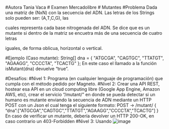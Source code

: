 #Autora
﻿Tania Vaca
﻿# Examen Mercadolibre
﻿# Mutantes
#Problema
Dada una matriz de (NxN) con la secuencia del ADN. Las letras de los Strings solo pueden ser: (A,T,C,G), las

cuales representa cada base nitrogenada del ADN. Se dice que es un mutante si dentro de la matriz se encuetra más de una secuencia de cuatro letras

iguales, de forma oblicua, horizontal o vertical.

#Ejemplo (Caso mutante):
String[] dna = 
{
  "ATGCGA",
  "CAGTGC",
  "TTATGT",
  "AGAAGG",
  "CCCCTA",
  "TCACTG"
};
En este caso el llamado a la función isMutant(dna) devuelve “true”.

﻿#Desafíos:
﻿#Nivel 1:
Programa (en cualquier lenguaje de programación) que cumpla con el método pedido por
Magneto.
﻿#Nivel 2:
Crear una API REST, hostear esa API en un cloud computing libre (Google App Engine,
Amazon AWS, etc), crear el servicio “/mutant/” en donde se pueda detectar si un humano es
mutante enviando la secuencia de ADN mediante un HTTP POST con un Json el cual tenga el
siguiente formato:
POST → /mutant/
{
“dna”:["ATGCGA","CAGTGC","TTATGT","AGAAGG","CCCCTA","TCACTG"]
}
En caso de verificar un mutante, debería devolver un HTTP 200-OK, en caso contrario un
403-Forbidden
﻿#Nivel 3:
Usando 
![image](https://user-images.githubusercontent.com/16779783/116487709-35e84380-a856-11eb-8109-219aef5691ff.png)


